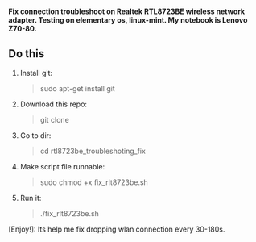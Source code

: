 #### Fix connection troubleshoot on Realtek RTL8723BE wireless network adapter. Testing on elementary os, linux-mint. My notebook is Lenovo Z70-80. ####

## Do this

1. Install git:
    > sudo apt-get install git
2. Download this repo:
    > git clone
3. Go to dir:
    > cd rtl8723be_troubleshoting_fix
4. Make script file runnable:
    > sudo chmod +x fix_rlt8723be.sh
5. Run it:
    > ./fix_rlt8723be.sh

[Enjoy!]: Its help me fix dropping wlan connection every 30-180s.
